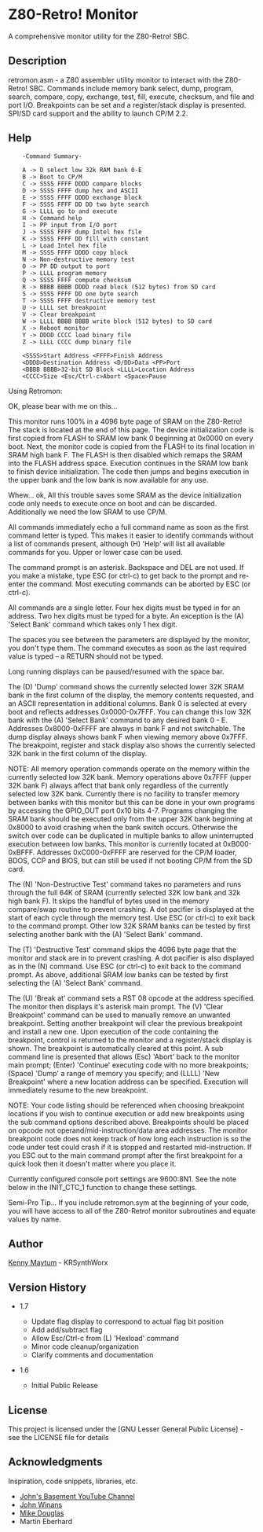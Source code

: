 # Z80-Retro! Monitor

A comprehensive monitor utility for the Z80-Retro! SBC.

## Description

retromon.asm - a Z80 assembler utility monitor to interact with the
Z80-Retro! SBC. Commands include memory bank select, dump, program,
search, compare, copy, exchange, test, fill, execute, checksum, and
file and port I/O. Breakpoints can be set and a register/stack display
is presented. SPI/SD card support and the ability to launch CP/M 2.2.

## Help

```
	-Command Summary-

	A -> D select low 32k RAM bank 0-E
	B -> Boot to CP/M
	C -> SSSS FFFF DDDD compare blocks
	D -> SSSS FFFF dump hex and ASCII
	E -> SSSS FFFF DDDD exchange block
	F -> SSSS FFFF DD DD two byte search
	G -> LLLL go to and execute
	H -> Command help
	I -> PP input from I/O port
	J -> SSSS FFFF dump Intel hex file
	K -> SSSS FFFF DD fill with constant
	L -> Load Intel hex file
	M -> SSSS FFFF DDDD copy block
	N -> Non-destructive memory test
	O -> PP DD output to port
	P -> LLLL program memory
	Q -> SSSS FFFF compute checksum
	R -> BBBB BBBB DDDD read block (512 bytes) from SD card
	S -> SSSS FFFF DD one byte search
	T -> SSSS FFFF destructive memory test
	U -> LLLL set breakpoint
	V -> Clear breakpoint
	W -> LLLL BBBB BBBB write block (512 bytes) to SD card
	X -> Reboot monitor
	Y -> DDDD CCCC load binary file
	Z -> LLLL CCCC dump binary file

	<SSSS>Start Address <FFFF>Finish Address
	<DDDD>Destination Address <D/DD>Data <PP>Port
	<BBBB BBBB>32-bit SD Block <LLLL>Location Address
	<CCCC>Size <Esc/Ctrl-c>Abort <Space>Pause

```
Using Retromon:

OK, please bear with me on this...

This monitor runs 100% in a 4096 byte page of SRAM on the Z80-Retro!
The stack is located at the end of this page. The device initialization
code is first copied from FLASH to SRAM low bank 0 beginning at 0x0000
on every boot. Next, the monitor code is copied from the FLASH to its
final location in SRAM high bank F. The FLASH is then disabled which
remaps the SRAM into the FLASH address space. Execution continues in the
SRAM low bank to finish device initialization. The code then jumps and
begins execution in the upper bank and the low bank is now available
for any use.

Whew... ok, All this trouble saves some SRAM as the device
initialization code only needs to execute once on boot and can be
discarded. Additionally we need the low SRAM to use CP/M.

All commands immediately echo a full command name as soon as the
first command letter is typed. This makes it easier to identify
commands without a list of commands present, although (H) 'Help' will
list all available commands for you. Upper or lower case can be used.

The command prompt is an asterisk. Backspace and DEL are not used.
If you make a mistake, type ESC (or ctrl-c) to get back to the prompt
and re-enter the command. Most executing commands can be aborted by
ESC (or ctrl-c).

All commands are a single letter. Four hex digits must be typed in
for an address. Two hex digits must be typed for a byte. An exception
is the (A) 'Select Bank' command which takes only 1 hex digit.

The spaces you see between the parameters are displayed by the monitor,
you don't type them. The command executes as soon as the last required
value is typed – a RETURN should not be typed.

Long running displays can be paused/resumed with the space bar.

The (D) 'Dump' command shows the currently selected lower 32K SRAM
bank in the first column of the display, the memory contents requested,
and an ASCII representation in additional columns. Bank 0 is selected
at every boot and reflects addresses 0x0000-0x7FFF. You can change this
low 32K bank with the (A) 'Select Bank' command to any desired bank
0 - E. Addresses 0x8000-0xFFFF are always in bank F and not switchable.
The dump display always shows bank F when viewing memory above 0x7FFF.
The breakpoint, register and stack display also shows the currently
selected 32K bank in the first column of the display.

NOTE: All memory operation commands operate on the memory within
the currently selected low 32K bank. Memory operations above 0x7FFF
(upper 32K bank F) always affect that bank only regardless of the
currently selected low 32K bank. Currently there is no facility to
transfer memory between banks with this monitor but this can be done
in your own programs by accessing the GPIO_OUT port 0x10 bits 4-7.
Programs changing the SRAM bank should be executed only from the
upper 32K bank beginning at 0x8000 to avoid crashing when the bank
switch occurs. Otherwise the switch over code can be duplicated in
multiple banks to allow uninterrupted execution between low banks.
This monitor is currently located at 0xB000-0xBFFF. Addresses
0xC000-0xFFFF are reserved for the CP/M loader, BDOS, CCP and BIOS,
but can still be used if not booting CP/M from the SD card.

The (N) 'Non-Destructive Test' command takes no parameters and runs
through the full 64K of SRAM (currently selected 32K low bank and 32k
high bank F). It skips the handful of bytes used in the memory
compare/swap routine to prevent crashing. A dot pacifier is displayed
at the start of each cycle through the memory test. Use ESC (or ctrl-c)
to exit back to the command prompt. Other low 32K SRAM banks can be
tested by first selecting another bank with the (A) 'Select Bank'
command.

The (T) 'Destructive Test' command skips the 4096 byte page that the
monitor and stack are in to prevent crashing. A dot pacifier is also
displayed as in the (N) command. Use ESC (or ctrl-c) to exit back to
the command prompt. As above, additional SRAM low banks can be tested
by first selecting the (A) 'Select Bank' command.

The (U) 'Break at' command sets a RST 08 opcode at the address
specified. The monitor then displays it's asterisk main prompt.
The (V) 'Clear Breakpoint' command can be used to manually remove an
unwanted breakpoint. Setting another breakpoint will clear the previous
breakpoint and install a new one. Upon execution of the code containing
the breakpoint, control is returned to the monitor and a register/stack
display is shown. The breakpoint is automatically cleared at this point.
A sub command line is presented that allows (Esc) 'Abort' back to
the monitor main prompt; (Enter) 'Continue' executing code with no more
breakpoints; (Space) 'Dump' a range of memory you specify; and
(LLLL) 'New Breakpoint' where a new location address can be specified.
Execution will immediately resume to the new breakpoint.

NOTE: Your code listing should be referenced when choosing breakpoint
locations if you wish to continue execution or add new breakpoints
using the sub command options described above. Breakpoints should be
placed on opcode not operand/mid-instruction/data area addresses. The
monitor breakpoint code does not keep track of how long each
instruction is so the code under test could crash if it is stopped and
restarted mid-instruction. If you ESC out to the main command prompt
after the first breakpoint for a quick look then it doesn't matter
where you place it.

Currently configured console port settings are 9600:8N1. See the note
below in the INIT_CTC_1 function to change these settings.

Semi-Pro Tip... If you include retromon.sym at the beginning of your
code, you will have access to all of the Z80-Retro! monitor subroutines
and equate values by name.

## Author

[Kenny Maytum](mailto:ken_m@comcast.net) - KRSynthWorx

## Version History

* 1.7
	* Update flag display to correspond to actual flag bit position
	* Add add/subtract flag
	* Allow Esc/Ctrl-c from (L) 'Hexload' command
	* Minor code cleanup/organization
	* Clarify comments and documentation

* 1.6
	* Initial Public Release

## License

This project is licensed under the [GNU Lesser General Public License] - see the LICENSE file for details

## Acknowledgments

Inspiration, code snippets, libraries, etc.
* [John's Basement YouTube Channel](https://www.youtube.com/c/JohnsBasement)
* [John Winans](https://github.com/johnwinans)
* [Mike Douglas](https://deramp.com)
* Martin Eberhard
